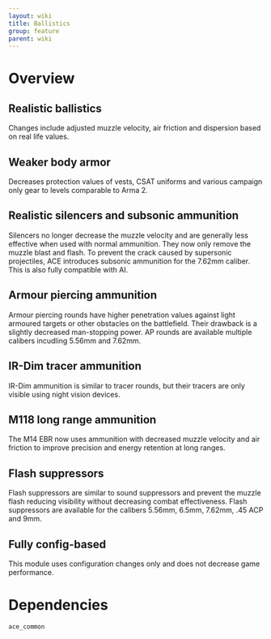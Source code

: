 ```yaml
---
layout: wiki
title: Ballistics
group: feature
parent: wiki
---
```

# Overview

## Realistic ballistics
Changes include adjusted muzzle velocity, air friction and dispersion based on real life values.

## Weaker body armor
Decreases protection values of vests, CSAT uniforms and various campaign only gear to levels comparable to Arma 2.

## Realistic silencers and subsonic ammunition
Silencers no longer decrease the muzzle velocity and are generally less effective when used with normal ammunition. They now only remove the muzzle blast and flash. To prevent the crack caused by supersonic projectiles, ACE introduces subsonic ammunition for the 7.62mm caliber. This is also fully compatible with AI.

## Armour piercing ammunition
Armour piercing rounds have higher penetration values against light armoured targets or other obstacles on the battlefield. Their drawback is a slightly decreased man-stopping power. AP rounds are available multiple calibers incudling 5.56mm and 7.62mm.

## IR-Dim tracer ammunition
IR-Dim ammunition is similar to tracer rounds, but their tracers are only visible using night vision devices.

## M118 long range ammunition
The M14 EBR now uses ammunition with decreased muzzle velocity and air friction to improve precision and energy retention at long ranges.

## Flash suppressors
Flash suppressors are similar to sound suppressors and prevent the muzzle flash reducing visibility without decreasing combat effectiveness. Flash suppressors are available for the calibers 5.56mm, 6.5mm, 7.62mm, .45 ACP and 9mm.

## Fully config-based
This module uses configuration changes only and does not decrease game performance.

# Dependencies
`ace_common`

